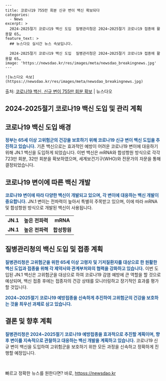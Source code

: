     ---
    title: 코로나19 755만 회분 신규 변이 백신 확보되다
    categories:
      - News
    excerpt: >
      2024-2025절기 코로나19 백신 도입  질병관리청은 2024~2025절기 코로나19 접종에 활용할 65…
    feature_text: >
      ## 뉴스다오 실시간 뉴스 속보입니다.
    
      2024-2025절기 코로나19 백신 도입  질병관리청은 2024~2025절기 코로나19 접종에 활용할 65…
    image: 'https://newsdao.kr/res/images/meta/newsdao_breakingnews.jpg'
    ---
    
    ![뉴스다오 속보](httpss://newsdao.kr/res/images/meta/newsdao_breakingnews.jpg)

<p>출처: <a href="httpss://newsdao.kr/4638" rel="dofollow">코로나19 백신, 신규 변이 755만 회분 확보</a> | 뉴스다오</p>

<h2>2024-2025절기 코로나19 백신 도입 및 관리 계획</h2>
<p data-ke-size="size16"></p>

<h2 data-ke-size="size26">코로나19 백신 도입 배경</h2>
<p><b><span style="color: #1a5490;">정부는 65세 이상 고위험군의 건강을 보호하기 위해 코로나19 신규 변이 백신 도입을 추진하고 있습니다.</span></b> 기존 백신으로는 효과적인 예방이 어려운 코로나19 변이에 대응하기 위해 JN.1 백신을 도입하게 되었습니다. 이번 백신은 mRNA와 합성항원 방식으로 각각 723만 회분, 32만 회분을 확보하였으며, 세계보건기구(WHO)와 전문가의 자문을 통해 결정되었습니다.</p>
<p data-ke-size="size16"></p>

<h2 data-ke-size="size26">코로나19 변이에 따른 백신 개발</h2>
<p><b><span style="color: #1a5490;">코로나19 변이에 따라 다양한 백신이 개발되고 있으며, 각 변이에 대응하는 백신 개발이 중요합니다.</span></b> JN.1 변이는 전파력이 높아서 특별히 주목받고 있으며, 이에 따라 mRNA 및 합성항원 방식으로 개발된 백신이 사용됩니다.</p>
<table>
	<tr>
		<td style="text-align: center; height: 17px;"><b>JN.1</b></td>
		<td style="text-align: center; height: 17px;"><b>높은 전파력</b></td>
		<td style="text-align: center; height: 17px;"><b>mRNA</b></td>
	</tr>
	<tr>
		<td style="text-align: center; height: 17px;"><b>JN.1</b></td>
		<td style="text-align: center; height: 17px;"><b>높은 전파력</b></td>
		<td style="text-align: center; height: 17px;"><b>합성항원</b></td>
	</tr>
</table>
<p data-ke-size="size16"></p>

<h2 data-ke-size="size26">질병관리청의 백신 도입 및 접종 계획</h2>
<p><b><span style="color: #1a5490;">질병관리청은 고위험군을 위한 65세 이상 고령자 및 기저질환자를 대상으로 한 원활한 백신 도입과 접종을 위해 각 제약사와 관계부처와의 협력을 강화하고 있습니다.</span></b> 이번 도입된 JN.1 백신은 고위험군을 대상으로 하여 코로나19 감염 예방에 큰 역할을 할 것으로 예상되며, 백신 접종 후에는 접종자의 건강 상태를 모니터링하고 장기적인 효과를 평가할 것입니다.</p>
<p><b><span style="color: #1a5490;">2024~2025절기 코로나19 예방접종을 신속하게 추진하여 고위험군의 건강을 보호하는 것을 최우선 과제로 삼고 있습니다.</span></b></p>
<p data-ke-size="size16"></p>

<h2 data-ke-size="size26">결론 및 향후 계획</h2>
<p><b><span style="color: #1a5490;">질병관리청은 2024~2025절기 코로나19 예방접종을 효과적으로 추진할 계획이며, 향후 변이를 지속적으로 관찰하고 대응하는 백신 개발을 계획하고 있습니다.</span></b> 코로나19 신규 변이 백신을 도입하여 고위험군을 보호하기 위한 모든 과정을 신속하고 정확하게 진행할 예정입니다.</p>
<p data-ke-size="size16"></p>

<p data-ke-size="size16">&nbsp;</p> 

빠르고 정확한 뉴스를 원한다면? 바로, <a href="httpss://newsdao.kr" rel="dofollow">httpss://newsdao.kr</a>


    